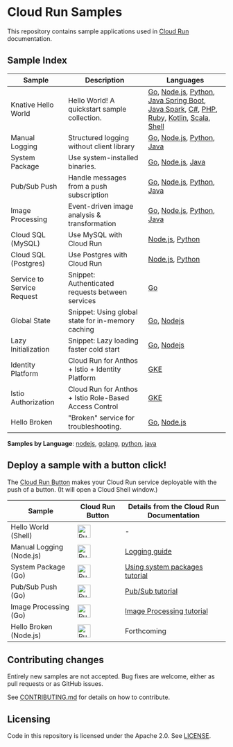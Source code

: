 # Cloud Run Samples

This repository contains sample applications used in [Cloud Run](https://cloud.google.com/run) documentation.

## Sample Index

|          Sample            |                     Description                         |              Languages             |
| -------------------------- | ------------------------------------------------------- | ---------------------------------- |
| Knative Hello World        | Hello World! A quickstart sample collection.            | [Go][hello_go], [Node.js][hello_nodejs], [Python][hello_python], [Java Spring Boot][hello_java_spring], [Java Spark][hello_java_spark], [C#][hello_csharp], [PHP][hello_php], [Ruby][hello_ruby], [Kotlin][hello_kotlin], [Scala][hello_scala], [Shell][hello_shell] |
| Manual Logging             | Structured logging without client library               | [Go][manual_logging_go], [Node.js][manual_logging_nodejs], [Python][manual_logging_python], [Java][manual_logging_java]|
| System Package             | Use system-installed binaries.                          | [Go][system_package_go], [Node.js][system_package_nodejs], [Java][system_package_java]                                 |
| Pub/Sub Push               | Handle messages from a push subscription                | [Go][pubsub_go], [Node.js][pubsub_nodejs], [Python][pubsub_python], [Java][pubsub_java] |
| Image Processing           | Event-driven image analysis & transformation            | [Go][imageproc_go], [Node.js][imageproc_nodejs], [Python][imageproc_python], [Java][imageproc_java]                 |
| Cloud SQL (MySQL)          | Use MySQL with Cloud Run                                | [Node.js][mysql_nodejs], [Python][mysql_python]             |
| Cloud SQL (Postgres)       | Use Postgres with Cloud Run                             | [Node.js][postgres_nodejs], [Python][postgres_python] |  
| Service to Service Request | Snippet: Authenticated requests between services        | [Go][authentication_go]          |
| Global State               | Snippet: Using global state for in-memory caching       | [Go][global_state_go], [Nodejs][global_state_nodejs]      |
| Lazy Initialization        | Snippet: Lazy loading faster cold start                 | [Go][global_lazy_go], [Nodejs][global_lazy_nodejs]       |
| Identity Platform          | Cloud Run for Anthos + Istio + Identity Platform        | [GKE][identity_platform_gke]     |
| Istio Authorization        | Cloud Run for Anthos + Istio Role-Based Access Control  | [GKE][istio_authorization]       |
| Hello Broken               | "Broken" service for troubleshooting.                   | [Go][broken_go], [Node.js][broken_nodejs]            |

[hello_go]: https://github.com/GoogleCloudPlatform/golang-samples/tree/master/run/helloworld
[hello_nodejs]: https://github.com/GoogleCloudPlatform/nodejs-docs-samples/tree/master/run/helloworld
[hello_python]: https://github.com/GoogleCloudPlatform/python-docs-samples/tree/master/run/helloworld
[hello_java_spring]: https://github.com/GoogleCloudPlatform/java-docs-samples/tree/master/run/helloworld
[hello_java_spark]: https://github.com/knative/docs/tree/master/docs/serving/samples/hello-world/helloworld-java-spark
[hello_csharp]: https://github.com/knative/docs/tree/master/docs/serving/samples/hello-world/helloworld-csharp
[hello_php]: https://github.com/knative/docs/tree/master/docs/serving/samples/hello-world/helloworld-php
[hello_ruby]: https://github.com/GoogleCloudPlatform/ruby-docs-samples/tree/master/run/helloworld
[hello_kotlin]: https://github.com/knative/docs/tree/master/docs/serving/samples/hello-world/helloworld-kotlin
[hello_scala]: https://github.com/knative/docs/tree/master/docs/serving/samples/hello-world/helloworld-scala
[hello_shell]: helloworld-shell
[manual_logging_go]: https://github.com/GoogleCloudPlatform/golang-samples/tree/master/run/logging-manual
[manual_logging_nodejs]: https://github.com/GoogleCloudPlatform/nodejs-docs-samples/tree/master/run/logging-manual
[manual_logging_python]: https://github.com/GoogleCloudPlatform/python-docs-samples/tree/master/run/logging-manual
[manual_logging_java]: https://github.com/GoogleCloudPlatform/java-docs-samples/tree/master/run/logging-manual
[system_package_go]: https://github.com/GoogleCloudPlatform/golang-samples/tree/master/run/system_package
[system_package_nodejs]: https://github.com/GoogleCloudPlatform/nodejs-docs-samples/tree/master/run/system-package
[system_package_java]: https://github.com/GoogleCloudPlatform/java-docs-samples/tree/master/run/system-package
[pubsub_go]: https://github.com/GoogleCloudPlatform/golang-samples/tree/master/run/pubsub
[pubsub_nodejs]: https://github.com/GoogleCloudPlatform/nodejs-docs-samples/tree/master/run/pubsub
[pubsub_python]: https://github.com/GoogleCloudPlatform/python-docs-samples/tree/master/run/pubsub
[pubsub_java]: https://github.com/GoogleCloudPlatform/java-docs-samples/tree/master/run/pubsub
[imageproc_go]: https://github.com/GoogleCloudPlatform/golang-samples/tree/master/run/image-processing
[imageproc_nodejs]: https://github.com/GoogleCloudPlatform/nodejs-docs-samples/tree/master/run/image-processing
[imageproc_python]: https://github.com/GoogleCloudPlatform/python-docs-samples/tree/master/run/image-processing
[imageproc_java]: https://github.com/GoogleCloudPlatform/java-docs-samples/tree/master/run/image-processing
[mysql_nodejs]: https://github.com/GoogleCloudPlatform/nodejs-docs-samples/tree/master/cloud-sql/mysql/mysql
[mysql_python]: https://github.com/GoogleCloudPlatform/python-docs-samples/tree/master/cloud-sql/mysql/sqlalchemy
[postgres_nodejs]: https://github.com/GoogleCloudPlatform/nodejs-docs-samples/tree/master/cloud-sql/postgres/knex
[postgres_python]: https://github.com/GoogleCloudPlatform/python-docs-samples/tree/master/cloud-sql/postgres/sqlalchemy
[authentication_go]: https://github.com/GoogleCloudPlatform/golang-samples/tree/master/run/authentication
[global_state_go]: https://github.com/GoogleCloudPlatform/golang-samples/blob/master/functions/tips/scope.go
[global_state_nodejs]: https://github.com/GoogleCloudPlatform/nodejs-docs-samples/blob/master/functions/tips/index.js#L33
[global_lazy_go]: https://github.com/GoogleCloudPlatform/golang-samples/blob/master/functions/tips/lazy.go
[global_lazy_nodejs]: https://github.com/GoogleCloudPlatform/nodejs-docs-samples/blob/master/functions/tips/index.js#L55
[identity_platform_gke]: identity-platform/gke
[istio_authorization]: istio-authorization
[broken_go]: https://github.com/GoogleCloudPlatform/golang-samples/tree/master/run/hello-broken
[broken_nodejs]: https://github.com/GoogleCloudPlatform/nodejs-docs-samples/tree/master/run/hello-broken

**Samples by Language**: [nodejs][nodejs], [golang][golang], [python][python], [java][java]

[nodejs]: https://github.com/GoogleCloudPlatform/nodejs-docs-samples/tree/master/run#readme
[golang]: https://github.com/GoogleCloudPlatform/golang-samples/tree/master/run#readme
[python]: https://github.com/GoogleCloudPlatform/python-docs-samples/tree/master/run#readme
[java]: https://github.com/GoogleCloudPlatform/java-docs-samples/tree/master/run#readme

## Deploy a sample with a button click!

The [Cloud Run Button](https://github.com/GoogleCloudPlatform/cloud-run-button)
makes your Cloud Run service deployable with the push of a button. (It will open a Cloud Shell window.)

|        Sample             |                         Cloud Run Button                        |        Details from the Cloud Run Documentation                 | 
| ------------------------- | --------------------------------------------------------------- | --------------------------------------------------------------- | 
| Hello World (Shell) | [<img src="https://storage.googleapis.com/cloudrun/button.svg" alt="Run on Google Cloud" height="30">][run_button_hello] | -   |
| Manual Logging (Node.js)  | [<img src="https://storage.googleapis.com/cloudrun/button.svg" alt="Run on Google Cloud" height="30">][run_button_manual_logging] |  [Logging guide][docs_logging] |
| System Package (Go)       | [<img src="https://storage.googleapis.com/cloudrun/button.svg" alt="Run on Google Cloud" height="30">][run_button_system_package] | [Using system packages tutorial][docs_system_package] |
| Pub/Sub Push (Go)         | [<img src="https://storage.googleapis.com/cloudrun/button.svg" alt="Run on Google Cloud" height="30">][run_button_pubsub]         | [Pub/Sub tutorial][docs_pubsub] |
| Image Processing (Go)     | [<img src="https://storage.googleapis.com/cloudrun/button.svg" alt="Run on Google Cloud" height="30">][run_button_imageproc]         | [Image Processing tutorial][docs_imageproc] |
| Hello Broken (Node.js)    | [<img src="https://storage.googleapis.com/cloudrun/button.svg" alt="Run on Google Cloud" height="30">][run_button_broken]         | Forthcoming |

[run_button_hello]: https://deploy.cloud.run/?dir=helloworld-shell
[run_button_manual_logging]: https://deploy.cloud.run/?git_repo=https://github.com/GoogleCloudPlatform/nodejs-docs-samples&dir=run/logging-manual
[run_button_system_package]: https://deploy.cloud.run/?git_repo=https://github.com/GoogleCloudPlatform/golang-samples&dir=run/system_package
[run_button_pubsub]: https://deploy.cloud.run/?git_repo=https://github.com/GoogleCloudPlatform/golang-samples&dir=run/pubsub
[run_button_imageproc]: https://deploy.cloud.run/?git_repo=https://github.com/GoogleCloudPlatform/golang-samples&dir=run/image-processing
[run_button_broken]: https://deploy.cloud.run/?git_repo=https://github.com/GoogleCloudPlatform/nodejs-docs-samples&dir=run/hello-broken

[docs_logging]: https://cloud.google.com/run/docs/logging
[docs_system_package]: https://cloud.google.com/run/docs/tutorials/system-packages
[docs_pubsub]: https://cloud.google.com/run/docs/tutorials/pubsub
[docs_imageproc]: https://cloud.google.com/run/docs/tutorials/image-processing

## Contributing changes

Entirely new samples are not accepted. Bug fixes are welcome, either as pull
requests or as GitHub issues.

See [CONTRIBUTING.md](CONTRIBUTING.md) for details on how to contribute.

## Licensing

Code in this repository is licensed under the Apache 2.0. See [LICENSE](LICENSE).

